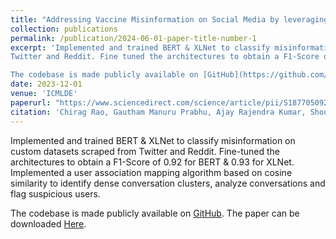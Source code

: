```yaml
---
title: "Addressing Vaccine Misinformation on Social Media by leveraging Transformers and User Association Dynamics"
collection: publications
permalink: /publication/2024-06-01-paper-title-number-1
excerpt: 'Implemented and trained BERT & XLNet to classify misinformation on custom datasets scraped from
Twitter and Reddit. Fine tuned the architectures to obtain a F1-Score of 0.92 for BERT & 0.93 for XLNet. Implemented a user association mapping algorithm based on cosine similarity to identify dense conversation clusters, analyze conversations and flag suspicious users. 

The codebase is made publicly available on [GitHub](https://github.com/ajaystar8/Vaccine_Misinformation_Project). The paper can be downloaded [Here](https://www.sciencedirect.com/science/article/pii/S1877050924008470).'
date: 2023-12-01
venue: 'ICMLDE'
paperurl: "https://www.sciencedirect.com/science/article/pii/S1877050924008470"
citation: 'Chirag Rao, Gautham Manuru Prabhu, Ajay Rajendra Kumar, Shourya Gupta and Nisha P. Shetty'
---
```


Implemented and trained BERT & XLNet to classify misinformation on custom datasets scraped from
Twitter and Reddit. Fine-tuned the architectures to obtain a F1-Score of 0.92 for BERT & 0.93 for XLNet. Implemented a user association mapping algorithm based on cosine similarity to identify dense conversation clusters, analyze conversations and flag suspicious users. 

The codebase is made publicly available on [GitHub](https://github.com/ajaystar8/Vaccine_Misinformation_Project). The paper can be downloaded [Here](https://www.sciencedirect.com/science/article/pii/S1877050924008470).
